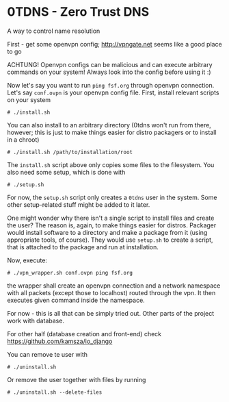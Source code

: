 # 0TDNS - Zero Trust DNS
A way to control name resolution

First - get some openvpn config; http://vpngate.net seems like a good place to go

ACHTUNG! Openvpn configs can be malicious and can execute arbitrary commands on
your system! Always look into the config before using it :)

Now let's say you want to run `ping fsf.org` through openvpn connection.
Let's say `conf.ovpn` is your openvpn config file.
First, install relevant scripts on your system

    # ./install.sh

You can also install to an arbitrary directory
(0tdns won't run from there, however; this is just to make things easier for
distro packagers or to install in a chroot)

    # ./install.sh /path/to/installation/root

The `install.sh` script above only copies some files to the filesystem.
You also need some setup, which is done with

    # ./setup.sh

For now, the `setup.sh` script only creates a `0tdns` user in the system.
Some other setup-related stuff might be added to it later.

One might wonder why there isn't a single script to install files and
create the user? The reason is, again, to make things easier for distros.
Packager would install software to a directory and make a package from it
(using appropriate tools, of course). They would use `setup.sh` to create
a script, that is attached to the package and run at installation.

Now, execute:

    # ./vpn_wrapper.sh conf.ovpn ping fsf.org

the wrapper shall create an openvpn connection and a network namespace with
all packets (except those to localhost) routed through the vpn. It then executes
given command inside the namespace.

For now - this is all that can be simply tried out. Other parts of the project
work with database.

For other half (database creation and front-end) check https://github.com/kamsza/io_django

You can remove te user with

    # ./uninstall.sh

Or remove the user together with files by running

    # ./uninstall.sh --delete-files
